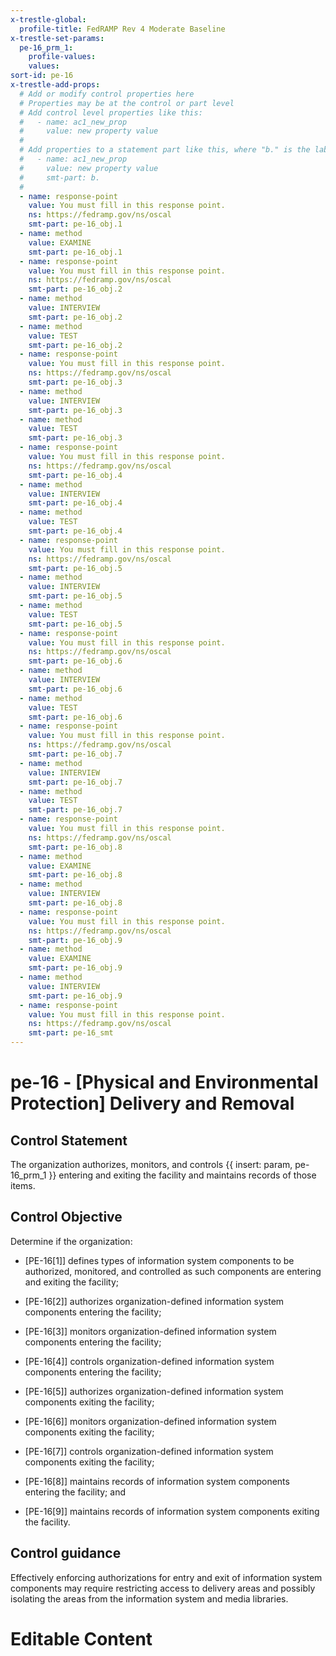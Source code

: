 ```yaml
---
x-trestle-global:
  profile-title: FedRAMP Rev 4 Moderate Baseline
x-trestle-set-params:
  pe-16_prm_1:
    profile-values:
    values:
sort-id: pe-16
x-trestle-add-props:
  # Add or modify control properties here
  # Properties may be at the control or part level
  # Add control level properties like this:
  #   - name: ac1_new_prop
  #     value: new property value
  #
  # Add properties to a statement part like this, where "b." is the label of the target statement part
  #   - name: ac1_new_prop
  #     value: new property value
  #     smt-part: b.
  #
  - name: response-point
    value: You must fill in this response point.
    ns: https://fedramp.gov/ns/oscal
    smt-part: pe-16_obj.1
  - name: method
    value: EXAMINE
    smt-part: pe-16_obj.1
  - name: response-point
    value: You must fill in this response point.
    ns: https://fedramp.gov/ns/oscal
    smt-part: pe-16_obj.2
  - name: method
    value: INTERVIEW
    smt-part: pe-16_obj.2
  - name: method
    value: TEST
    smt-part: pe-16_obj.2
  - name: response-point
    value: You must fill in this response point.
    ns: https://fedramp.gov/ns/oscal
    smt-part: pe-16_obj.3
  - name: method
    value: INTERVIEW
    smt-part: pe-16_obj.3
  - name: method
    value: TEST
    smt-part: pe-16_obj.3
  - name: response-point
    value: You must fill in this response point.
    ns: https://fedramp.gov/ns/oscal
    smt-part: pe-16_obj.4
  - name: method
    value: INTERVIEW
    smt-part: pe-16_obj.4
  - name: method
    value: TEST
    smt-part: pe-16_obj.4
  - name: response-point
    value: You must fill in this response point.
    ns: https://fedramp.gov/ns/oscal
    smt-part: pe-16_obj.5
  - name: method
    value: INTERVIEW
    smt-part: pe-16_obj.5
  - name: method
    value: TEST
    smt-part: pe-16_obj.5
  - name: response-point
    value: You must fill in this response point.
    ns: https://fedramp.gov/ns/oscal
    smt-part: pe-16_obj.6
  - name: method
    value: INTERVIEW
    smt-part: pe-16_obj.6
  - name: method
    value: TEST
    smt-part: pe-16_obj.6
  - name: response-point
    value: You must fill in this response point.
    ns: https://fedramp.gov/ns/oscal
    smt-part: pe-16_obj.7
  - name: method
    value: INTERVIEW
    smt-part: pe-16_obj.7
  - name: method
    value: TEST
    smt-part: pe-16_obj.7
  - name: response-point
    value: You must fill in this response point.
    ns: https://fedramp.gov/ns/oscal
    smt-part: pe-16_obj.8
  - name: method
    value: EXAMINE
    smt-part: pe-16_obj.8
  - name: method
    value: INTERVIEW
    smt-part: pe-16_obj.8
  - name: response-point
    value: You must fill in this response point.
    ns: https://fedramp.gov/ns/oscal
    smt-part: pe-16_obj.9
  - name: method
    value: EXAMINE
    smt-part: pe-16_obj.9
  - name: method
    value: INTERVIEW
    smt-part: pe-16_obj.9
  - name: response-point
    value: You must fill in this response point.
    ns: https://fedramp.gov/ns/oscal
    smt-part: pe-16_smt
---
```


# pe-16 - \[Physical and Environmental Protection\] Delivery and Removal

## Control Statement

The organization authorizes, monitors, and controls {{ insert: param, pe-16_prm_1 }} entering and exiting the facility and maintains records of those items.

## Control Objective

Determine if the organization:

- \[PE-16[1]\] defines types of information system components to be authorized, monitored, and controlled as such components are entering and exiting the facility;

- \[PE-16[2]\] authorizes organization-defined information system components entering the facility;

- \[PE-16[3]\] monitors organization-defined information system components entering the facility;

- \[PE-16[4]\] controls organization-defined information system components entering the facility;

- \[PE-16[5]\] authorizes organization-defined information system components exiting the facility;

- \[PE-16[6]\] monitors organization-defined information system components exiting the facility;

- \[PE-16[7]\] controls organization-defined information system components exiting the facility;

- \[PE-16[8]\] maintains records of information system components entering the facility; and

- \[PE-16[9]\] maintains records of information system components exiting the facility.

## Control guidance

Effectively enforcing authorizations for entry and exit of information system components may require restricting access to delivery areas and possibly isolating the areas from the information system and media libraries.

# Editable Content

<!-- Make additions and edits below -->
<!-- The above represents the contents of the control as received by the profile, prior to additions. -->
<!-- If the profile makes additions to the control, they will appear below. -->
<!-- The above markdown may not be edited but you may edit the content below, and/or introduce new additions to be made by the profile. -->
<!-- If there is a yaml header at the top, parameter values may be edited. Use --set-parameters to incorporate the changes during assembly. -->
<!-- The content here will then replace what is in the profile for this control, after running profile-assemble. -->
<!-- The added parts in the profile for this control are below.  You may edit them and/or add new ones. -->
<!-- Each addition must have a heading either of the form ## Control my_addition_name -->
<!-- or ## Part a. (where the a. refers to one of the control statement labels.) -->
<!-- "## Control" parts are new parts added after the statement part. -->
<!-- "## Part" parts are new parts added into the top-level statement part with that label. -->
<!-- Subparts may be added with nested hash levels of the form ### My Subpart Name -->
<!-- underneath the parent ## Control or ## Part being added -->
<!-- See https://ibm.github.io/compliance-trestle/tutorials/ssp_profile_catalog_authoring/ssp_profile_catalog_authoring for guidance. -->
